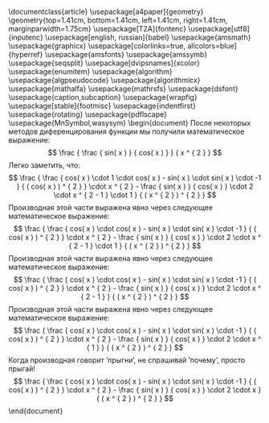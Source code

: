 \documentclass{article}
\usepackage[a4paper]{geometry}
\geometry{top=1.41cm, bottom=1.41cm, left=1.41cm, right=1.41cm, marginparwidth=1.75cm}
\usepackage[T2A]{fontenc}
\usepackage[utf8]{inputenc}
\usepackage[english, russian]{babel}
\usepackage{amsmath}
\usepackage{graphicx}
\usepackage[colorlinks=true, allcolors=blue]{hyperref}
\usepackage{amsfonts}
\usepackage{amssymb}
\usepackage{seqsplit}
\usepackage[dvipsnames]{xcolor}
\usepackage{enumitem}
\usepackage{algorithm}
\usepackage{algpseudocode}
\usepackage{algorithmicx}
\usepackage{mathalfa}
\usepackage{mathrsfs}
\usepackage{dsfont}
\usepackage{caption,subcaption}
\usepackage{wrapfig}
\usepackage[stable]{footmisc}
\usepackage{indentfirst}
\usepackage{rotating}
\usepackage{pdflscape}
\usepackage{MnSymbol,wasysym}
\begin{document}
$\text{После некоторых методов диференцирования функции мы получили математическое выражение:}$
$$ \frac { \frac { sin( x ) } { cos( x ) } } { x ^ { 2 } } $$
$\text{Легко заметить, что:}$
$$ \frac { \frac { cos( x ) \cdot 1 \cdot cos( x ) - sin( x ) \cdot sin( x ) \cdot -1 } { ( cos( x ) ) ^ { 2 } } \cdot x ^ { 2 } - \frac { sin( x ) } { cos( x ) } \cdot 2 \cdot x ^ { 2 - 1 } \cdot 1 } { ( x ^ { 2 } ) ^ { 2 } } $$
$\text{Производная этой части выражена явно через следующее математическое выражение:}$
$$ \frac { \frac { cos( x ) \cdot cos( x ) - sin( x ) \cdot sin( x ) \cdot -1 } { ( cos( x ) ) ^ { 2 } } \cdot x ^ { 2 } - \frac { sin( x ) } { cos( x ) } \cdot 2 \cdot x ^ { 2 - 1 } \cdot 1 } { ( x ^ { 2 } ) ^ { 2 } } $$
$\text{Производная этой части выражена явно через следующее математическое выражение:}$
$$ \frac { \frac { cos( x ) \cdot cos( x ) - sin( x ) \cdot sin( x ) \cdot -1 } { ( cos( x ) ) ^ { 2 } } \cdot x ^ { 2 } - \frac { sin( x ) } { cos( x ) } \cdot 2 \cdot x ^ { 2 - 1 } } { ( x ^ { 2 } ) ^ { 2 } } $$
$\text{Производная этой части выражена явно через следующее математическое выражение:}$
$$ \frac { \frac { cos( x ) \cdot cos( x ) - sin( x ) \cdot sin( x ) \cdot -1 } { ( cos( x ) ) ^ { 2 } } \cdot x ^ { 2 } - \frac { sin( x ) } { cos( x ) } \cdot 2 \cdot x ^ { 1 } } { ( x ^ { 2 } ) ^ { 2 } } $$
$\text{Когда производная говорит 'прыгни', не спрашивай 'почему', просто прыгай!}$
$$ \frac { \frac { cos( x ) \cdot cos( x ) - sin( x ) \cdot sin( x ) \cdot -1 } { ( cos( x ) ) ^ { 2 } } \cdot x ^ { 2 } - \frac { sin( x ) } { cos( x ) } \cdot 2 \cdot x } { ( x ^ { 2 } ) ^ { 2 } } $$
\end{document}
